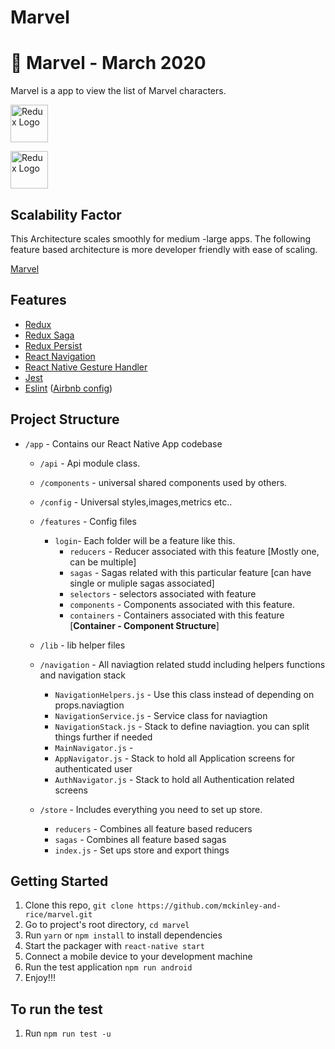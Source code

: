 # Marvel

# 🚀 Marvel - March 2020

Marvel is a app to view the list of Marvel characters.

<p float="left">
<a href='http://redux.js.org'><img src='https://camo.githubusercontent.com/f28b5bc7822f1b7bb28a96d8d09e7d79169248fc/687474703a2f2f692e696d6775722e636f6d2f4a65567164514d2e706e67' height='60' alt='Redux Logo' aria-label='redux.js.org' /></a>
 
<a href='https://redux-saga.js.org/'><img src='https://camo.githubusercontent.com/4354872161943c4ae2ceec2a946dec85b96799b8/68747470733a2f2f72656475782d736167612e6a732e6f72672f6c6f676f2f303830302f52656475782d536167612d4c6f676f2d4c616e6473636170652e706e67' height='60' alt='Redux Logo' aria-label='redux-saga.js.org/' /></a>
</p>

## Scalability Factor

This Architecture scales smoothly for medium -large apps. The following feature based architecture is more developer friendly with ease of scaling.

[Marvel](https://github.com/mckinley-and-rice/marvel)

## Features

- [Redux](http://redux.js.org/)
- [Redux Saga](https://redux-saga.js.org/)
- [Redux Persist](https://github.com/rt2zz/redux-persist/)
- [React Navigation](https://reactnavigation.org/)
- [React Native Gesture Handler](https://github.com/kmagiera/react-native-gesture-handler)
- [Jest](https://facebook.github.io/jest/)
- [Eslint](http://eslint.org/) ([Airbnb config](https://github.com/airbnb/javascript/tree/master/packages/eslint-config-airbnb))

## Project Structure

- `/app` - Contains our React Native App codebase

  - `/api` - Api module class.
  - `/components` - universal shared components used by others.
  - `/config` - Universal styles,images,metrics etc..
  - `/features` - Config files
    - `login`- Each folder will be a feature like this.
      - `reducers` - Reducer associated with this feature [Mostly one, can be multiple]
      - `sagas` - Sagas related with this particular feature [can have single or muliple sagas associated]
      - `selectors` - selectors associated with feature
      - `components` - Components associated with this feature.
      - `containers` - Containers associated with this feature [**Container - Component Structure**]
  - `/lib` - lib helper files
  - `/navigation` - All naviagtion related studd including helpers functions and navigation stack

    - `NavigationHelpers.js` - Use this class instead of depending on props.naviagtion
    - `NavigationService.js` - Service class for naviagtion
    - `NavigationStack.js` - Stack to define naviagtion. you can split things further if needed
    - `MainNavigator.js` -
    - `AppNavigator.js` - Stack to hold all Application screens for authenticated user
    - `AuthNavigator.js` - Stack to hold all Authentication related screens

  - `/store` - Includes everything you need to set up store.
    - `reducers` - Combines all feature based reducers
    - `sagas` - Combines all feature based sagas
    - `index.js` - Set ups store and export things

## Getting Started

1. Clone this repo, `git clone https://github.com/mckinley-and-rice/marvel.git`
2. Go to project's root directory, `cd marvel`
3. Run `yarn` or `npm install` to install dependencies
4. Start the packager with `react-native start`
5. Connect a mobile device to your development machine
6. Run the test application `npm run android`
7. Enjoy!!!

## To run the test

1. Run `npm run test -u`
